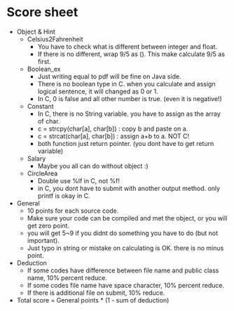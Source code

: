 # Score sheet
  * Object & Hint
    * Celsius2Fahrenheit
      * You have to check what is different between integer and float.
      * If there is no different, wrap 9/5 as (). This make calculate 9/5 as first.
    * Boolean_ex
      * Just writing equal to pdf will be fine on Java side.
      * There is no boolean type in C. when you calculate and assign logical sentence, it will changed as 0 or 1.
      * In C, 0 is false and all other number is true. (even it is negative!)
    * Constant
      * In C, there is no String variable. you have to assign as the array of char.
      * c = strcpy(char[a], char[b]) : copy b and paste on a.
      * c = strcat(char[a], char[b]) : assign a+b to a. NOT C!
      * both function just return pointer. (you dont have to get return variable)
    * Salary
      * Maybe you all can do without object :)
    * CircleArea
      * Double use %lf in C, not %f!
      * in C, you dont have to submit with another output method. only printf is okay in C.
  * General
    * 10 points for each source code.
    * Make sure your code can be compiled and met the object, or you will get zero point.
    * you will get 5~9 if you didnt do something you have to do (but not important).
    * Just typo in string or mistake on calculating is OK. there is no minus point.
  * Deduction
    * If some codes have difference between file name and public class name, 10% percent reduce.
    * If some codes file name have space character, 10% percent reduce.
    * If there is additional file on submit, 10% reduce.
  * Total score = General points * (1 - sum of deduction)
